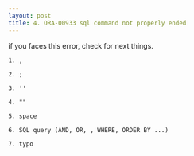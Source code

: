 ```yaml
---
layout: post
title: 4. ORA-00933 sql command not properly ended
---
```


if you faces this error, check for next things.

```
1. ,

2. ;

3. ''

4. ""

5. space

6. SQL query (AND, OR, , WHERE, ORDER BY ...)

7. typo
```
